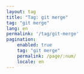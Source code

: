 ```yaml
---
layout: tag
title: "Tag: git merge"
tag: "git merge"
lang: en
permalink: '/tag/git-merge'
pagination:
    enabled: true
    tag: "git merge"
    permalink: /page/:num/
    locale: en
---
```

